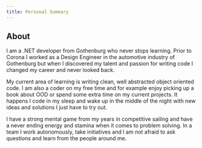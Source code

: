 ```yaml
---
title: Personal Summary
---
```

## About

I am a .NET developer from Gothenburg who never stops learning. Prior to Corona I worked as a Design Engineer in the automotive industry of Gothenburg but when I discovered my talent and passion for writing code I changed my career and never looked back.

My current area of learning is writing clean, well abstracted object oriented code. I am also a coder on my free time and for example enjoy picking up a book about OOD or spend some extra time on my current projects. It happens I code in my sleep and wake up in the middle of the night with new ideas and solutions I just have to try out.

I have a strong mental game from my years in competitive sailing and have a never ending energy and stamina when it comes to problem solving. In a team I work autonomously, take initiatives and I am not afraid to ask questions and learn from the people around me.
